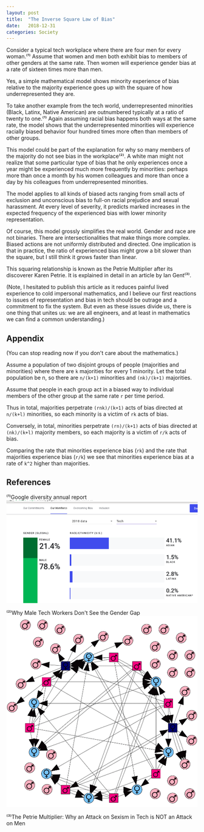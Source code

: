 ```yaml
---
layout: post
title:  "The Inverse Square Law of Bias"
date:   2018-12-31
categories: Society
---
```


Consider a typical tech workplace where there are four men for every woman.⁽¹⁾
Assume that women and men both exhibit bias to members of other genders at the
same rate. Then women will experience gender bias at a rate of sixteen times
more than men.

Yes, a simple mathematical model shows minority experience of bias relative to
the majority experience goes up with the square of how underrepresented they
are.

To take another example from the tech world, underrepresented minorities (Black,
Latinx, Native American) are outnumbered typically at a ratio of twenty to
one.⁽¹⁾ Again assuming racial bias happens both ways at the same rate, the model
shows that the underrepresented minorities will experience racially biased
behavior four hundred times more often than members of other groups.

This model could be part of the explanation for why so many members of the
majority do not see bias in the workplace⁽²⁾. A white man might not realize that
some particular type of bias that he only experiences once a year might be
experienced much more frequently by minorities: perhaps more than once a month
by his women colleagues and more than once a day by his colleagues from
underrepresented minorities.

The model applies to all kinds of biased acts ranging from small acts of
exclusion and unconscious bias to full-on racial prejudice and sexual
harassment. At every level of severity, it predicts marked increases in the
expected frequency of the experienced bias with lower minority representation.

Of course, this model grossly simplifies the real world. Gender and race are not
binaries. There are intersectionalities that make things more complex. Biased
actions are not uniformly distributed and directed. One implication is that in
practice, the ratio of experienced bias might grow a bit slower than the square,
but I still think it grows faster than linear.

This squaring relationship is known as the Petrie Multiplier after its
discoverer Karen Petrie. It is explained in detail in an article by Ian Gent⁽³⁾.

(Note, I hesitated to publish this article as it reduces painful lived
experience to cold impersonal mathematics, and I believe our first reactions to
issues of representation and bias in tech should be outrage and a commitment to
fix the system. But even as these issues divide us, there is one thing that
unites us: we are all engineers, and at least in mathematics we can find a
common understanding.)

## Appendix

(You can stop reading now if you don't care about the mathematics.)

Assume a population of two disjoint groups of people (majorities and minorities)
where there are `k` majorities for every 1 minority. Let the total population be
n, so there are `n/(k+1)` minorities and `(nk)/(k+1)` majorities.

Assume that people in each group act in a biased way to individual members of
the other group at the same rate `r` per time period.

Thus in total, majorities perpetrate `(rnk)/(k+1)` acts of bias directed at
`n/(k+l)` minorities, so each minority is a victim of `rk` acts of bias.

Conversely, in total, minorities perpetrate `(rn)/(k+1)` acts of bias directed
at `(nk)/(k+l)` majority members, so each majority is a victim of `r/k` acts of
bias.

Comparing the rate that minorities experience bias (`rk`) and the rate that
majorities experience bias (`r/k`) we see that minorities experience bias at a
rate of `k^2` higher than majorities.

## References

⁽¹⁾Google diversity annual report
<img src="/img/1_T1ypLwltfW2Xp7jAhRFQFg.png"/>
  
⁽²⁾Why Male Tech Workers Don't See the Gender Gap
<img src="/img/1_TbFpj-NKnYz98P1mKK138A.gif"/>
  
⁽³⁾The Petrie Multiplier: Why an Attack on Sexism in Tech is NOT
an Attack on Men

